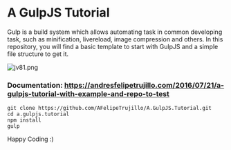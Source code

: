 # A GulpJS Tutorial #

Gulp is a build system which allows automating task in common developing task, such as minification, livereload, image compression and others. In this repository, you will find a basic template to start with GulpJS and a simple file structure to get it.

![jv81.png](https://andresfelipetrujillodotcom1.files.wordpress.com/2016/07/what-is-gulpjs.jpg)

### Documentation: https://andresfelipetrujillo.com/2016/07/21/a-gulpjs-tutorial-with-example-and-repo-to-test ###


```
git clone https://github.com/AFelipeTrujillo/A.GulpJS.Tutorial.git
cd a.gulpjs.tutorial
npm install
gulp
```

Happy Coding :)
